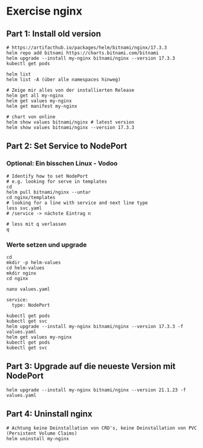 # Exercise nginx 

## Part 1: Install old version 

```
# https://artifacthub.io/packages/helm/bitnami/nginx/17.3.3
helm repo add bitnami https://charts.bitnami.com/bitnami
helm upgrade --install my-nginx bitnami/nginx --version 17.3.3
kubectl get pods 
```

```
helm list
helm list -A (über alle namespaces hinweg)
```

```
# Zeige mir alles von der installierten Release 
helm get all my-nginx 
helm get values my-nginx 
helm get manifest my-nginx
```

```
# chart von online
helm show values bitnami/nginx # latest version 
helm show values bitnami/nginx --version 17.3.3

```


## Part 2: Set Service to NodePort 

### Optional: Ein bisschen Linux - Vodoo 

```
# Identify how to set NodePort
# e.g. looking for serve in templates
cd
helm pull bitnami/nginx --untar
cd nginx/templates
# looking for a line with service and next line type
less svc.yaml
# /service -> nächste Eintrag n 
```

```
# less mit q verlassen
q
```

### Werte setzen und upgrade 

```
cd 
mkdir -p helm-values
cd helm-values
mkdir nginx
cd nginx
```

```
nano values.yaml
```

```
service:
  type: NodePort
```

```
kubectl get pods
kubectl get svc 
helm upgrade --install my-nginx bitnami/nginx --version 17.3.3 -f values.yaml
helm get values my-nginx 
kubectl get pods
kubectl get svc 
```

## Part 3: Upgrade auf die neueste Version mit NodePort 


```
helm upgrade --install my-nginx bitnami/nginx --version 21.1.23 -f values.yaml
```

## Part 4: Uninstall nginx 

```
# Achtung keine Deinstallation von CRD's, keine Deinstallation von PVC (Persistent Volume Claims) 
helm uninstall my-nginx 
```
